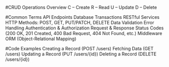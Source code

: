 #CRUD Operations Overview
C – Create
R – Read
U – Update
D – Delete

#Common Terms
API Endpoints
Database Transactions
RESTful Services
HTTP Methods: POST, GET, PUT/PATCH, DELETE
Data Validation
Error Handling
Authentication & Authorization
Request & Response
Status Codes (200 OK, 201 Created, 400 Bad Request, 404 Not Found, etc.)
Middleware
ORM (Object-Relational Mapping)

#Code Examples
Creating a Record (POST /users)
Fetching Data (GET /users)
Updating a Record (PUT /users/{id})
Deleting a Record (DELETE /users/{id})
